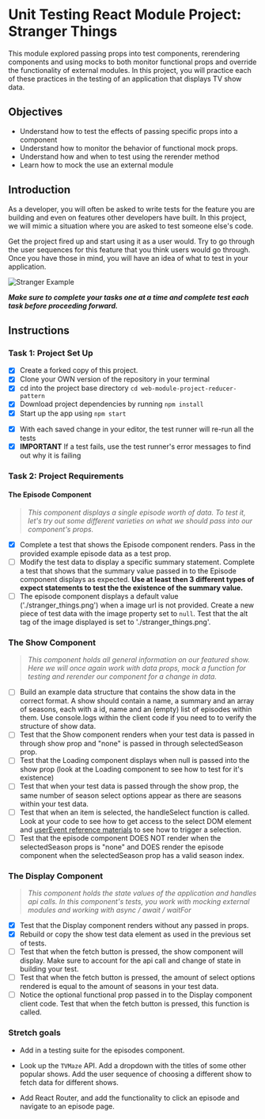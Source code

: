 # Unit Testing React Module Project: Stranger Things

This module explored passing props into test components, rerendering components and using mocks to both monitor functional props and override the functionality of external modules. In this project, you will practice each of these practices in the testing of an application that displays TV show data.

## Objectives

- Understand how to test the effects of passing specific props into a component
- Understand how to monitor the behavior of functional mock props.
- Understand how and when to test using the rerender method
- Learn how to mock the use an external module

## Introduction

As a developer, you will often be asked to write tests for the feature you are building and even on features other developers have built. In this project, we will mimic a situation where you are asked to test someone else's code.

Get the project fired up and start using it as a user would. Try to go through the user sequences for this feature that you think users would go through. Once you have those in mind, you will have an idea of what to test in your application.

![Stranger Example](project_example.gif)

**_Make sure to complete your tasks one at a time and complete test each task before proceeding forward._**

## Instructions

### Task 1: Project Set Up

- [x] Create a forked copy of this project.
- [x] Clone your OWN version of the repository in your terminal
- [x] cd into the project base directory `cd web-module-project-reducer-pattern`
- [x] Download project dependencies by running `npm install`
- [x] Start up the app using `npm start`

* [x] With each saved change in your editor, the test runner will re-run all the tests
* [x] **IMPORTANT** If a test fails, use the test runner's error messages to find out why it is failing

### Task 2: Project Requirements

#### The Episode Component

> _This component displays a single episode worth of data. To test it, let's try out some different varieties on what we should pass into our component's props._

- [x] Complete a test that shows the Episode component renders. Pass in the provided example episode data as a test prop.
- [ ] Modify the test data to display a specific summary statement. Complete a test that shows that the summary value passed in to the Episode component displays as expected. **Use at least then 3 different types of expect statements to test the the existence of the summary value.**
- [ ] The episode component displays a default value ('./stranger_things.png') when a image url is not provided. Create a new piece of test data with the image property set to `null`. Test that the alt tag of the image displayed is set to './stranger_things.png'.

### The Show Component

> _This component holds all general information on our featured show. Here we will once again work with data props, mock a function for testing and rerender our component for a change in data._

- [ ] Build an example data structure that contains the show data in the correct format. A show should contain a name, a summary and an array of seasons, each with a id, name and an (empty) list of episodes within them. Use console.logs within the client code if you need to to verify the structure of show data.
- [ ] Test that the Show component renders when your test data is passed in through show prop and "none" is passed in through selectedSeason prop.
- [ ] Test that the Loading component displays when null is passed into the show prop (look at the Loading component to see how to test for it's existence)
- [ ] Test that when your test data is passed through the show prop, the same number of season select options appear as there are seasons within your test data.
- [ ] Test that when an item is selected, the handleSelect function is called. Look at your code to see how to get access to the select DOM element and [userEvent reference materials](https://testing-library.com/docs/ecosystem-user-event/) to see how to trigger a selection.
- [ ] Test that the episode component DOES NOT render when the selectedSeason props is "none" and DOES render the episode component when the selectedSeason prop has a valid season index.

### The Display Component

> _This component holds the state values of the application and handles api calls. In this component's tests, you work with mocking external modules and working with async / await / waitFor_

- [x] Test that the Display component renders without any passed in props.
- [x] Rebuild or copy the show test data element as used in the previous set of tests.
- [ ] Test that when the fetch button is pressed, the show component will display. Make sure to account for the api call and change of state in building your test.
- [ ] Test that when the fetch button is pressed, the amount of select options rendered is equal to the amount of seasons in your test data.
- [ ] Notice the optional functional prop passed in to the Display component client code. Test that when the fetch button is pressed, this function is called.

### Stretch goals

- Add in a testing suite for the episodes component.

- Look up the `TVMaze` API. Add a dropdown with the titles of some other popular shows. Add the user sequence of choosing a different show to fetch data for different shows.

- Add React Router, and add the functionality to click an episode and navigate to an episode page.
